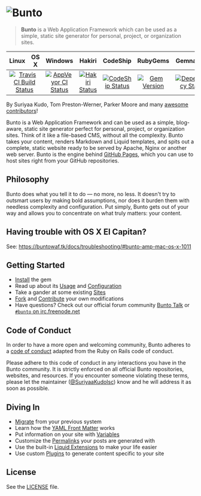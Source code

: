 # ![Bunto](https://cloud.githubusercontent.com/assets/5073946/9288138/f4335fee-4337-11e5-9a28-068900097035.png)
> **Bunto** is a Web Application Framework which can be used as a simple, static site generator for personal, project, or organization sites. 

<table>
  <thead>
    <tr>
      <th>Linux</th>
      <th>OS X</th>
      <th>Windows</th>
      <th>Hakiri</th>
      <th>CodeShip</th>
      <th>RubyGems</th>
      <th>Gemnasium</th>
      <th>CLA</th>
    </tr>
  </thead>
  <tbody>
    <tr>
      <td colspan="2" align="center">
        <a href="https://travis-ci.org/bunto/bunto"><img src="https://travis-ci.org/bunto/bunto.svg?branch=master" alt="Travis CI Build Status"></a>
      </td>
      <td align="center">
        <a href="https://ci.appveyor.com/project/SuriyaaKudoIsc/bunto"><img src="https://ci.appveyor.com/api/projects/status/ek5i61t9t85e5kbg?svg=true" alt="AppVeyor CI Status"></a>
      </td>
      <td align="center">
        <a href="https://hakiri.io/github/bunto/bunto/master"><img src="https://hakiri.io/github/bunto/bunto/master.svg" alt="Hakiri Status"></a>
      </td>
      <td align="center">
        <a href="https://codeship.com/projects/129378"><img src="https://codeship.com/projects/08e147e0-a427-0133-caa4-324d11c03594/status?branch=master" alt="CodeShip Status"></a>
      </td>
      <td align="center">
        <a href="https://rubygems.org/gems/bunto"><img src="https://img.shields.io/gem/v/bunto.svg" alt="Gem Version"></a>
      </td>
      <td align="center">
        <a href="https://gemnasium.com/bunto/bunto"><img src="https://gemnasium.com/bunto/bunto.svg" alt="Dependency Status"></a>
      </td>
      <td align="center">
        <a href="https://gist.github.com/f76d4854fb196820325ee8a5072a5722"><img src="https://cla-assistant.io/readme/badge/bunto/bunto" alt="CLA assistant"></a>
      </td>
    </tr>
  </tbody>
</table>

By Suriyaa Kudo, Tom Preston-Werner, Parker Moore and many [awesome contributors](https://github.com/bunto/bunto/graphs/contributors)!

Bunto is a Web Application Framework and can be used as a simple, blog-aware, static site generator perfect for personal, project, or organization sites. Think of it like a file-based CMS, without all the complexity. Bunto takes your content, renders Markdown and Liquid templates, and spits out a complete, static website ready to be served by Apache, Nginx or another web server. Bunto is the engine behind [GitHub Pages](https://pages.github.com), which you can use to host sites right from your GitHub repositories.

## Philosophy

Bunto does what you tell it to do — no more, no less. It doesn't try to outsmart users by making bold assumptions, nor does it burden them with needless complexity and configuration. Put simply, Bunto gets out of your way and allows you to concentrate on what truly matters: your content.

## Having trouble with OS X El Capitan?

See: https://buntowaf.tk/docs/troubleshooting/#bunto-amp-mac-os-x-1011

## Getting Started

* [Install](https://buntowaf.tk/docs/installation/) the gem
* Read up about its [Usage](https://buntowaf.tk/docs/usage/) and [Configuration](https://buntowaf.tk/docs/configuration/)
* Take a gander at some existing [Sites](https://wiki.github.com/bunto/bunto/sites)
* [Fork](https://github.com/bunto/bunto/fork) and [Contribute](https://buntowaf.tk/docs/contributing/) your own modifications
* Have questions? Check out our official forum community [Bunto Talk](https://talk.buntowaf.tk/) or [`#bunto` on irc.freenode.net](https://botbot.me/freenode/bunto/)

## Code of Conduct

In order to have a more open and welcoming community, Bunto adheres to a
[code of conduct](CONDUCT.markdown) adapted from the Ruby on Rails code of
conduct.

Please adhere to this code of conduct in any interactions you have in the
Bunto community. It is strictly enforced on all official Bunto
repositories, websites, and resources. If you encounter someone violating
these terms, please let the maintainer ([@SuriyaaKudoIsc](https://github.com/SuriyaaKudoIsc)) know and he will address it as soon as possible.

## Diving In

* [Migrate](https://bunto-import.tk/docs/home/) from your previous system
* Learn how the [YAML Front Matter](https://buntowaf.tk/docs/frontmatter/) works
* Put information on your site with [Variables](https://buntowaf.tk/docs/variables/)
* Customize the [Permalinks](https://buntowaf.tk/docs/permalinks/) your posts are generated with
* Use the built-in [Liquid Extensions](https://buntowaf.tk/docs/templates/) to make your life easier
* Use custom [Plugins](https://buntowaf.tk/docs/plugins/) to generate content specific to your site

## License

See the [LICENSE](https://github.com/bunto/bunto/blob/master/LICENSE) file.
